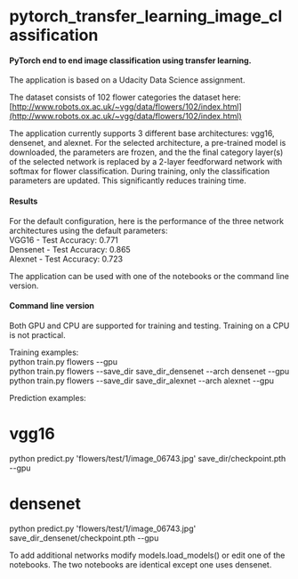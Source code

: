 # pytorch_transfer_learning_image_classification

#### PyTorch end to end image classification using transfer learning.

The application is based on a Udacity Data Science assignment.

The dataset consists of 102 flower categories the dataset here:   
[http://www.robots.ox.ac.uk/~vgg/data/flowers/102/index.html](http://www.robots.ox.ac.uk/~vgg/data/flowers/102/index.html)  

The application currently supports 3 different base architectures: vgg16, densenet, and alexnet. For the selected architecture, a pre-trained model is downloaded, the parameters are frozen, and the the final category layer(s) of the selected network is replaced by a 2-layer feedforward network with softmax for flower classification. During training, only the classification parameters are updated. This significantly reduces training time.  

#### Results  
For the default configuration, here is the performance of the three network architectures using the default parameters:  
VGG16 - Test Accuracy: 0.771  
Densenet - Test Accuracy: 0.865  
Alexnet - Test Accuracy: 0.723  

The application can be used with one of the notebooks or the command line version.

#### Command line version

Both GPU and CPU are supported for training and testing. Training on a CPU is not practical.

Training examples:  
python train.py flowers --gpu  
python train.py flowers --save_dir save_dir_densenet --arch densenet --gpu  
python train.py flowers --save_dir save_dir_alexnet --arch alexnet --gpu  

Prediction examples:   
# vgg16  
python predict.py 'flowers/test/1/image_06743.jpg' save_dir/checkpoint.pth --gpu  
# densenet  
python predict.py 'flowers/test/1/image_06743.jpg' save_dir_densenet/checkpoint.pth --gpu  

To add additional networks modify models.load_models() or edit one of the notebooks. The two notebooks are identical except one uses densenet.
